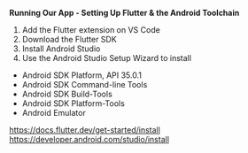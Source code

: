 **Running Our App - Setting Up Flutter & the Android Toolchain**

 1. Add the Flutter extension on VS Code
 2. Download the Flutter SDK
 3. Install Android Studio
 4. Use the Android Studio Setup Wizard to install
* Android SDK Platform, API 35.0.1
* Android SDK Command-line Tools
* Android SDK Build-Tools
* Android SDK Platform-Tools
* Android Emulator

https://docs.flutter.dev/get-started/install
https://developer.android.com/studio/install
